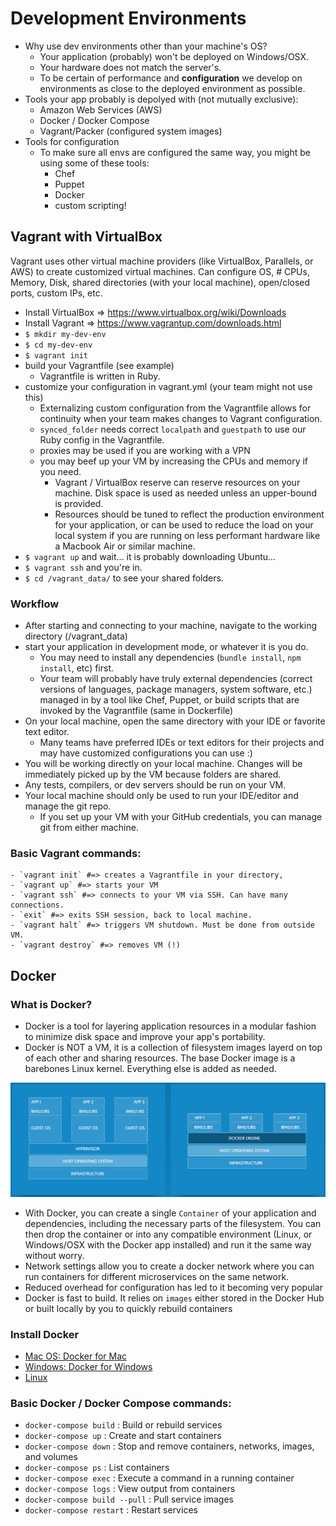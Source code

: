 # Development Environments
* Why use dev environments other than your machine's OS?
    - Your application (probably) won't be deployed on Windows/OSX.
    - Your hardware does not match the server's.
    - To be certain of performance and **configuration** we develop on environments
    as close to the deployed environment as possible.
* Tools your app probably is depolyed with (not mutually exclusive):
    - Amazon Web Services (AWS)
    - Docker / Docker Compose
    - Vagrant/Packer (configured system images)
* Tools for configuration
    - To make sure all envs are configured the same way, you might be using some of these tools:
        - Chef
        - Puppet
        - Docker
        - custom scripting!

## Vagrant with VirtualBox
Vagrant uses other virtual machine providers (like VirtualBox, Parallels, or AWS) to create customized virtual machines.
Can configure OS, # CPUs, Memory, Disk, shared directories (with your local machine), open/closed ports, custom IPs, etc.
* Install VirtualBox => https://www.virtualbox.org/wiki/Downloads
* Install Vagrant => https://www.vagrantup.com/downloads.html
* `$ mkdir my-dev-env`
* `$ cd my-dev-env`
* `$ vagrant init`
* build your Vagrantfile (see example)
  - Vagrantfile is written in Ruby.
* customize your configuration in vagrant.yml (your team might not use this)
  - Externalizing custom configuration from the Vagrantfile allows for continuity when your team makes changes to Vagrant configuration.
  - `synced_folder` needs correct `localpath` and `guestpath` to use our Ruby config in the Vagrantfile.
  - proxies may be used if you are working with a VPN
  - you may beef up your VM by increasing the CPUs and memory if you need.
    - Vagrant / VirtualBox reserve can reserve resources on your machine. Disk space is used as needed unless an upper-bound is provided.
    - Resources should be tuned to reflect the production environment for your application, or can be used to reduce the load on your local system if you are
    running on less performant hardware like a Macbook Air or similar machine.
* `$ vagrant up` and wait... it is probably downloading Ubuntu...
* `$ vagrant ssh` and you're in.
* `$ cd /vagrant_data/` to see your shared folders.

### Workflow
  * After starting and connecting to your machine, navigate to the working directory (/vagrant_data)
  * start your application in development mode, or whatever it is you do.
    - You may need to install any dependencies (`bundle install`, `npm install`, etc) first.
    - Your team will probably have truly external dependencies (correct versions of languages, package managers, system software, etc.) managed in by a tool like Chef, Puppet, or build scripts that are invoked by the Vagrantfile (same in Dockerfile)
  * On your local machine, open the same directory with your IDE or favorite text editor.
    - Many teams have preferred IDEs or text editors for their projects and may have customized configurations you can use :)
  * You will be working directly on your local machine. Changes will be immediately picked up by the VM because folders are shared.
  * Any tests, compilers, or dev servers should be run on your VM.
  * Your local machine should only be used to run your IDE/editor and manage the git repo.
    - If you set up your VM with your GitHub credentials, you can manage git from either machine.

### Basic Vagrant commands:
    - `vagrant init` #=> creates a Vagrantfile in your directory,
    - `vagrant up` #=> starts your VM
    - `vagrant ssh` #=> connects to your VM via SSH. Can have many connections.
    - `exit` #=> exits SSH session, back to local machine.
    - `vagrant halt` #=> triggers VM shutdown. Must be done from outside VM.
    - `vagrant destroy` #=> removes VM (!)

## Docker
### What is Docker?
- Docker is a tool for layering application resources in a modular fashion to minimize disk space and improve your app's portability.
- Docker is NOT a VM, it is a collection of filesystem images layerd on top of each other and sharing resources. The base Docker image is a barebones Linux kernel. Everything else is added as needed.

![Virtual Machine Comparison with Containers](/images/vms_vs_containers.png "Virtual Machines and Containers - Credit: www.docker.com")

- With Docker, you can create a single `Container`  of your application and dependencies, including the necessary parts of the filesystem. You can then drop the container or into any compatible environment (Linux, or Windows/OSX with the Docker app installed) and run it the same way without worry.
- Network settings allow you to create a docker network where you can run containers for different microservices on the same network.
- Reduced overhead for configuration has led to it becoming very popular
- Docker is fast to build. It relies on `images` either stored in the Docker Hub or built locally by you to quickly rebuild containers

### Install Docker
  - [Mac OS: Docker for Mac](https://docs.docker.com/docker-for-mac/install/)
  - [Windows: Docker for Windows](https://docs.docker.com/docker-for-windows/install/)
  - [Linux](https://docs.docker.com/engine/installation/linux/)

### Basic Docker / Docker Compose commands:
  - `docker-compose build`            : Build or rebuild services
  - `docker-compose up`               : Create and start containers
  - `docker-compose down`             : Stop and remove containers, networks, images, and volumes
  - `docker-compose ps`               : List containers
  - `docker-compose exec`             : Execute a command in a running container
  - `docker-compose logs`             : View output from containers
  - `docker-compose build --pull`     : Pull service images
  - `docker-compose restart`          : Restart services
